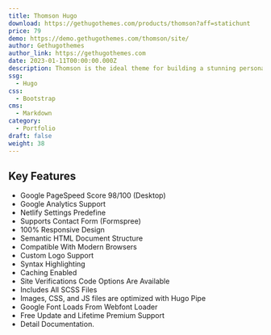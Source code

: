 ```yaml
---
title: Thomson Hugo
download: https://gethugothemes.com/products/thomson?aff=statichunt
price: 79
demo: https://demo.gethugothemes.com/thomson/site/
author: Gethugothemes
author_link: https://gethugothemes.com
date: 2023-01-11T00:00:00.000Z
description: Thomson is the ideal theme for building a stunning personal portfolio website. This theme has a minimal design that is both effective and appealing.
ssg:
  - Hugo
css:
  - Bootstrap
cms:
  - Markdown
category:
  - Portfolio
draft: false
weight: 38
---
```


## Key Features

- Google PageSpeed Score 98/100 (Desktop)
- Google Analytics Support
- Netlify Settings Predefine
- Supports Contact Form (Formspree)
- 100% Responsive Design
- Semantic HTML Document Structure
- Compatible With Modern Browsers
- Custom Logo Support
- Syntax Highlighting
- Caching Enabled
- Site Verifications Code Options Are Available
- Includes All SCSS Files
- Images, CSS, and JS files are optimized with Hugo Pipe
- Google Font Loads From Webfont Loader
- Free Update and Lifetime Premium Support
- Detail Documentation.
